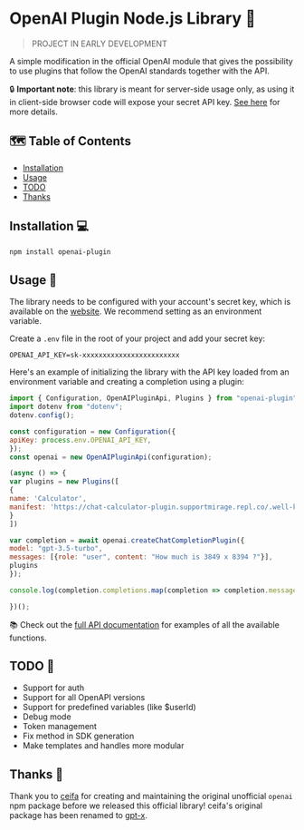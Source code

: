 # OpenAI Plugin Node.js Library 🚀

> PROJECT IN EARLY DEVELOPMENT

A simple modification in the official OpenAI module that gives the possibility to use plugins that follow the OpenAI standards together with the API.

🔒 **Important note**: this library is meant for server-side usage only, as using it in client-side browser code will expose your secret API key. [See here](https://platform.openai.com/docs/api-reference/authentication) for more details.

## 🗺️ Table of Contents

- [Installation](#installation-💻)
- [Usage](#usage-📖)
- [TODO](#todo-📝)
- [Thanks](#thanks-🙏)

## Installation 💻

```bash
npm install openai-plugin
```

## Usage 📖

The library needs to be configured with your account's secret key, which is available on the [website](https://platform.openai.com/account/api-keys). We recommend setting as an environment variable.

Create a `.env` file in the root of your project and add your secret key:

```
OPENAI_API_KEY=sk-xxxxxxxxxxxxxxxxxxxxxxxx
```

Here's an example of initializing the library with the API key loaded from an environment variable and creating a completion using a plugin:

```javascript
import { Configuration, OpenAIPluginApi, Plugins } from "openai-plugin";
import dotenv from "dotenv";
dotenv.config();

const configuration = new Configuration({
apiKey: process.env.OPENAI_API_KEY,
});
const openai = new OpenAIPluginApi(configuration);

(async () => {
var plugins = new Plugins([
{
name: 'Calculator', 
manifest: 'https://chat-calculator-plugin.supportmirage.repl.co/.well-known/ai-plugin.json'
}
])

var completion = await openai.createChatCompletionPlugin({
model: "gpt-3.5-turbo",
messages: [{role: "user", content: "How much is 3849 x 8394 ?"}],
plugins 
});

console.log(completion.completions.map(completion => completion.message));

})();
```

📚 Check out the [full API documentation](https://platform.openai.com/docs/api-reference?lang=node.js) for examples of all the available functions.

## TODO 📝

- Support for auth
- Support for all OpenAPI versions
- Support for predefined variables (like $userId)
- Debug mode
- Token management
- Fix method in SDK generation
- Make templates and handles more modular

## Thanks 🙏

Thank you to [ceifa](https://github.com/ceifa) for creating and maintaining the original unofficial `openai` npm package before we released this official library! ceifa's original package has been renamed to [gpt-x](https://www.npmjs.com/package/gpt-x).